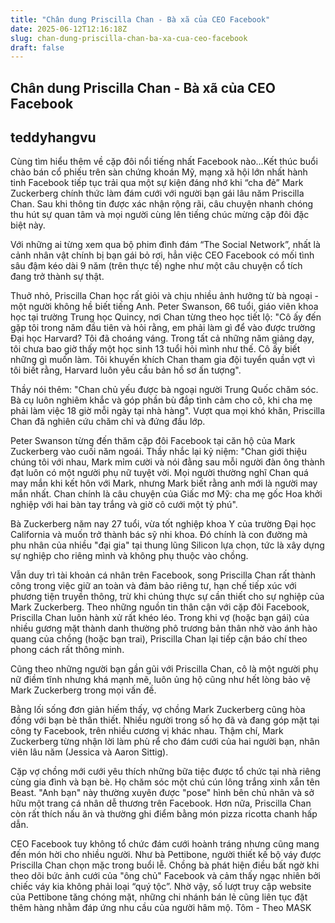 ```yaml
---
title: "Chân dung Priscilla Chan - Bà xã của CEO Facebook"
date: 2025-06-12T12:16:18Z
slug: chan-dung-priscilla-chan-ba-xa-cua-ceo-facebook
draft: false
---
```


## Chân dung Priscilla Chan - Bà xã của CEO Facebook

## teddyhangvu

Cùng tìm hiểu thêm về cặp đôi nổi tiếng nhất Facebook nào...Kết thúc buổi chào bán cổ phiếu trên sàn chứng khoán Mỹ, mạng xã hội lớn nhất hành tinh Facebook tiếp tục trải qua một sự kiện đáng nhớ khi “cha đẻ” Mark Zuckerberg chính thức làm đám cưới với người bạn gái lâu năm Priscilla Chan. Sau khi thông tin được xác nhận rộng rãi, câu chuyện nhanh chóng thu hút sự quan tâm và mọi người cùng lên tiếng chúc mừng cặp đôi đặc biệt này.
 
Với những ai từng xem qua bộ phim đình đám “The Social Network”, nhất là cảnh nhân vật chính bị bạn gái bỏ rơi, hẳn việc CEO Facebook có mối tình sâu đậm kéo dài 9 năm (trên thực tế) nghe như một câu chuyện cổ tích đang trở thành sự thật.
 

 
Thuở nhỏ, Priscilla Chan học rất giỏi và chịu nhiều ảnh hưởng từ bà ngoại - một người không hề biết tiếng Anh. Peter Swanson, 66 tuổi, giáo viên khoa học tại trường Trung học Quincy, nơi Chan từng theo học tiết lộ: "Cô ấy đến gặp tôi trong năm đầu tiên và hỏi rằng, em phải làm gì để vào được trường Đại học Harvard? Tôi đã choáng váng. Trong tất cả những năm giảng dạy, tôi chưa bao giờ thấy một học sinh 13 tuổi hỏi mình như thế. Cô ấy biết những gì muốn làm. Tôi khuyến khích Chan tham gia đội tuyển quần vợt vì tôi biết rằng, Harvard luôn yêu cầu bản hồ sơ ấn tượng".
 
Thầy nói thêm: "Chan chủ yếu được bà ngoại người Trung Quốc chăm sóc. Bà cụ luôn nghiêm khắc và góp phần bù đắp tình cảm cho cô, khi cha mẹ phải làm việc 18 giờ mỗi ngày tại nhà hàng". Vượt qua mọi khó khăn, Priscilla Chan đã nghiên cứu chăm chỉ và đứng đầu lớp.
 
Peter Swanson từng đến thăm cặp đôi Facebook tại căn hộ của Mark Zuckerberg vào cuối năm ngoái. Thầy nhắc lại kỷ niệm: "Chan giới thiệu chúng tôi với nhau, Mark mỉm cười và nói đằng sau mỗi người đàn ông thành đạt luôn có một người phụ nữ tuyệt vời. Mọi người thường nghĩ Chan quá may mắn khi kết hôn với Mark, nhưng Mark biết rằng anh mới là người may mắn nhất. Chan chính là câu chuyện của Giấc mơ Mỹ: cha mẹ gốc Hoa khởi nghiệp với hai bàn tay trắng và giờ cô cưới một tỷ phú".
 

 
Bà Zuckerberg năm nay 27 tuổi, vừa tốt nghiệp khoa Y của trường Đại học California và muốn trở thành bác sỹ nhi khoa. Đó chính là con đường mà phu nhân của nhiều "đại gia" tại thung lũng Silicon lựa chọn, tức là xây dựng sự nghiệp cho riêng mình và không phụ thuộc vào chồng.
 
Vẫn duy trì tài khoản cá nhân trên Facebook, song Priscilla Chan rất thành công trong việc giữ an toàn và đảm bảo riêng tư, hạn chế tiếp xúc với phương tiện truyền thông, trừ khi chúng thực sự cần thiết cho sự nghiệp của Mark Zuckerberg. Theo những nguồn tin thân cận với cặp đôi Facebook, Priscilla Chan luôn hành xử rất khéo léo. Trong khi vợ (hoặc bạn gái) của nhiều gương mặt thành danh thường phô trương bản thân nhờ vào ánh hào quang của chồng (hoặc bạn trai), Priscilla Chan lại tiếp cận báo chí theo phong cách rất thông minh.
 
Cũng theo những người bạn gần gũi với Priscilla Chan, cô là một người phụ nữ điềm tĩnh nhưng khá mạnh mẽ, luôn ủng hộ cũng như hết lòng bảo vệ Mark Zuckerberg trong mọi vấn đề.
 

 
Bằng lối sống đơn giản hiếm thấy, vợ chồng Mark Zuckerberg cũng hòa đồng với bạn bè thân thiết. Nhiều người trong số họ đã và đang góp mặt tại công ty Facebook, trên nhiều cương vị khác nhau. Thậm chí, Mark Zuckerberg từng nhận lời làm phù rể cho đám cưới của hai người bạn, nhân viên lâu năm (Jessica và Aaron Sittig).
 
Cặp vợ chồng mới cưới yêu thích những bữa tiệc được tổ chức tại nhà riêng cùng gia đình và bạn bè. Họ chăm sóc một chú cún lông trắng xinh xắn tên Beast. "Anh bạn" này thường xuyên được "pose" hình bên chủ nhân và sở hữu một trang cá nhân dễ thương trên Facebook. Hơn nữa, Priscilla Chan còn rất thích nấu ăn và thường ghi điểm bằng món pizza ricotta chanh hấp dẫn.
 
CEO Facebook tuy không tổ chức đám cưới hoành tráng nhưng cũng mang đến món hời cho nhiều người. Như bà Pettibone, người thiết kế bộ váy được Priscilla Chan chọn mặc trong buổi lễ. Chồng bà phát hiện điều bất ngờ khi theo dõi bức ảnh cưới của "ông chủ" Facebook và cảm thấy ngạc nhiên bởi chiếc váy kia không phải loại “quý tộc”. Nhờ vậy, số lượt truy cập website của Pettibone tăng chóng mặt, những chi nhánh bán lẻ cũng liên tục đặt thêm hàng nhằm đáp ứng nhu cầu của người hâm mộ. Tôm - Theo MASK
